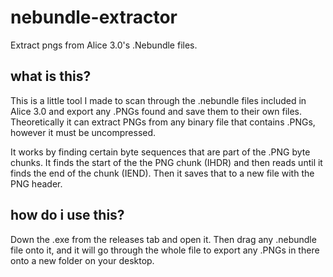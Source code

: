 # nebundle-extractor
Extract pngs from Alice 3.0's .Nebundle files.

## what is this?
This is a little tool I made to scan through the .nebundle files included in Alice 3.0 and export any .PNGs found and save them to their own files.
Theoretically it can extract PNGs from any binary file that contains .PNGs, however it must be uncompressed.

It works by finding certain byte sequences that are part of the .PNG byte chunks. It finds the start of the the PNG chunk (IHDR) and then reads until it finds the end of the chunk (IEND). Then it saves that to a new file with the PNG header.

## how do i use this?
Down the .exe from the releases tab and open it. Then drag any .nebundle file onto it, and it will go through the whole file to export any .PNGs in there onto a new folder on your desktop.
